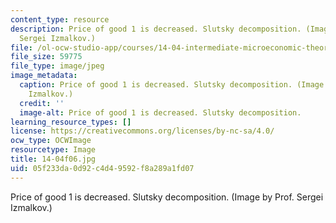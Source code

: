 ```yaml
---
content_type: resource
description: Price of good 1 is decreased. Slutsky decomposition. (Image by Prof.
  Sergei Izmalkov.)
file: /ol-ocw-studio-app/courses/14-04-intermediate-microeconomic-theory-fall-2006/05f233da0d92c4d49592f8a289a1fd07_14-04f06.jpg
file_size: 59775
file_type: image/jpeg
image_metadata:
  caption: Price of good 1 is decreased. Slutsky decomposition. (Image by Prof. Sergei
    Izmalkov.)
  credit: ''
  image-alt: Price of good 1 is decreased. Slutsky decomposition.
learning_resource_types: []
license: https://creativecommons.org/licenses/by-nc-sa/4.0/
ocw_type: OCWImage
resourcetype: Image
title: 14-04f06.jpg
uid: 05f233da-0d92-c4d4-9592-f8a289a1fd07
---
```

Price of good 1 is decreased. Slutsky decomposition. (Image by Prof. Sergei Izmalkov.)